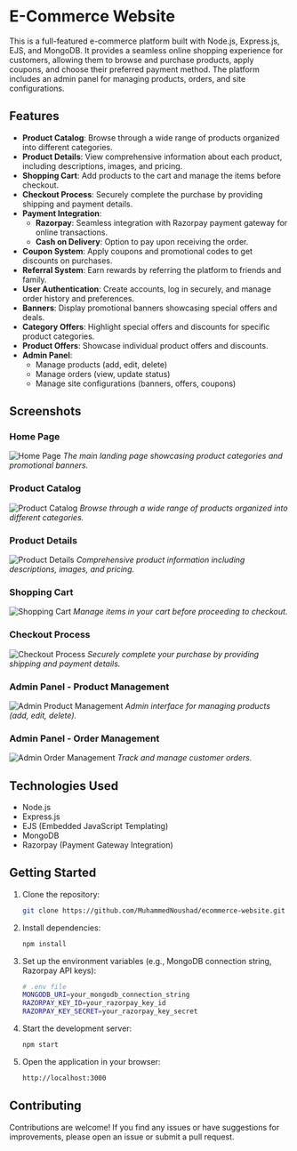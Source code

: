 # E-Commerce Website

This is a full-featured e-commerce platform built with Node.js, Express.js, EJS, and MongoDB. It provides a seamless online shopping experience for customers, allowing them to browse and purchase products, apply coupons, and choose their preferred payment method. The platform includes an admin panel for managing products, orders, and site configurations.

## Features

- **Product Catalog**: Browse through a wide range of products organized into different categories.
- **Product Details**: View comprehensive information about each product, including descriptions, images, and pricing.
- **Shopping Cart**: Add products to the cart and manage the items before checkout.
- **Checkout Process**: Securely complete the purchase by providing shipping and payment details.
- **Payment Integration**:
  - **Razorpay**: Seamless integration with Razorpay payment gateway for online transactions.
  - **Cash on Delivery**: Option to pay upon receiving the order.
- **Coupon System**: Apply coupons and promotional codes to get discounts on purchases.
- **Referral System**: Earn rewards by referring the platform to friends and family.
- **User Authentication**: Create accounts, log in securely, and manage order history and preferences.
- **Banners**: Display promotional banners showcasing special offers and deals.
- **Category Offers**: Highlight special offers and discounts for specific product categories.
- **Product Offers**: Showcase individual product offers and discounts.
- **Admin Panel**:
  - Manage products (add, edit, delete)
  - Manage orders (view, update status)
  - Manage site configurations (banners, offers, coupons)

## Screenshots

### Home Page
![Home Page](https://imgur.com/divGMdt.png)
*The main landing page showcasing product categories and promotional banners.*

### Product Catalog
![Product Catalog](https://imgur.com/rTW8aeV.png)
*Browse through a wide range of products organized into different categories.*

### Product Details
![Product Details](https://imgur.com/JcvF3Zc.png)
*Comprehensive product information including descriptions, images, and pricing.*

### Shopping Cart
![Shopping Cart](https://imgur.com/onf2kZI.png)
*Manage items in your cart before proceeding to checkout.*

### Checkout Process
![Checkout Process](https://imgur.com/1xk0BNU.png)
*Securely complete your purchase by providing shipping and payment details.*

### Admin Panel - Product Management
![Admin Product Management](https://imgur.com/nCqEa41.png)
*Admin interface for managing products (add, edit, delete).*

### Admin Panel - Order Management
![Admin Order Management](https://imgur.com/L8utJZ2.png)
*Track and manage customer orders.*

## Technologies Used

- Node.js
- Express.js
- EJS (Embedded JavaScript Templating)
- MongoDB
- Razorpay (Payment Gateway Integration)

## Getting Started

1. Clone the repository:
    ```sh
    git clone https://github.com/MuhammedNoushad/ecommerce-website.git
    ```
2. Install dependencies:
    ```sh
    npm install
    ```
3. Set up the environment variables (e.g., MongoDB connection string, Razorpay API keys):
    ```sh
    # .env file
    MONGODB_URI=your_mongodb_connection_string
    RAZORPAY_KEY_ID=your_razorpay_key_id
    RAZORPAY_KEY_SECRET=your_razorpay_key_secret
    ```
4. Start the development server:
    ```sh
    npm start
    ```
5. Open the application in your browser:
    ```sh
    http://localhost:3000
    ```

## Contributing

Contributions are welcome! If you find any issues or have suggestions for improvements, please open an issue or submit a pull request.

